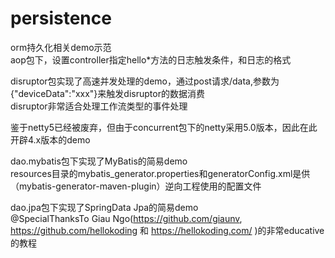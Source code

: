 # persistence
orm持久化相关demo示范  
aop包下，设置controller指定hello*方法的日志触发条件，和日志的格式  

disruptor包实现了高速并发处理的demo，通过post请求/data,参数为{"deviceData":"xxx"}来触发disruptor的数据消费  
disruptor非常适合处理工作流类型的事件处理  


鉴于netty5已经被废弃，但由于concurrent包下的netty采用5.0版本，因此在此开辟4.x版本的demo  

dao.mybatis包下实现了MyBatis的简易demo  
resources目录的mybatis_generator.properties和generatorConfig.xml是供（mybatis-generator-maven-plugin）逆向工程使用的配置文件  

dao.jpa包下实现了SpringData Jpa的简易demo  
@SpecialThanksTo Giau Ngo(https://github.com/giaunv, https://github.com/hellokoding 和 https://hellokoding.com/ )的非常educative的教程  